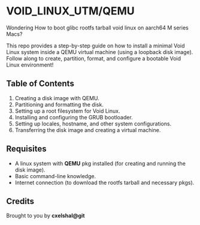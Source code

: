 # VOID_LINUX_UTM/QEMU
Wondering How to boot glibc rootfs tarball void linux on aarch64 M series Macs?

This repo provides a step-by-step guide on how to install a minimal Void Linux system inside a QEMU virtual machine (using a loopback disk image).  
Follow along to create, partition, format, and configure a bootable Void Linux environment!

## Table of Contents

1. Creating a disk image with QEMU.
2. Partitioning and formatting the disk.
3. Setting up a root filesystem for Void Linux.
4. Installing and configuring the GRUB bootloader.
5. Setting up locales, hostname, and other system configurations.
6. Transferring the disk image and creating a virtual machine.

## Requisites

- A linux system with **QEMU** pkg installed (for creating and running the disk image).
- Basic command-line knowledge.
- Internet connection (to download the rootfs tarball and necessary pkgs).


## Credits

Brought to you by **cxelshal@git**
